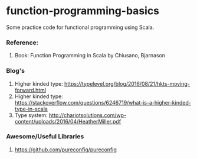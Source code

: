 # function-programming-basics

Some practice code for functional programming using Scala.

### Reference:

1. Book: Function Programming in Scala by Chiusano, Bjarnason


### Blog's

1. Higher kinded type: https://typelevel.org/blog/2016/08/21/hkts-moving-forward.html
2. Higher kinded type: https://stackoverflow.com/questions/6246719/what-is-a-higher-kinded-type-in-scala
3. Type system: http://chariotsolutions.com/wp-content/uploads/2016/04/HeatherMiller.pdf


### Awesome/Useful Libraries
1. https://github.com/pureconfig/pureconfig